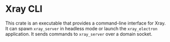 # Xray CLI

This crate is an executable that provides a command-line interface for Xray. It can spawn `xray_server` in headless mode or launch the `xray_electron` application. It sends commands to `xray_server` over a domain socket.
